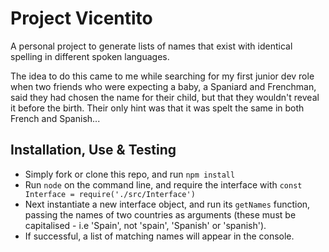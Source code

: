 # Project Vicentito

A personal project to generate lists of names that exist with identical spelling in different spoken languages. 

The idea to do this came to me while searching for my first junior dev role when two friends who were expecting a baby, a Spaniard and Frenchman, said they had chosen the name for their child, but that they wouldn't reveal it before the birth. Their only hint was that it was spelt the same in both French and Spanish...

Installation, Use & Testing
--------

* Simply fork or clone this repo, and run `npm install`
* Run `node` on the command line, and require the interface with `const Interface = require('./src/Interface')`
* Next instantiate a new interface object, and run its `getNames` function, passing the names of two countries as arguments (these must be capitalised - i.e 'Spain', not 'spain', 'Spanish' or 'spanish').
* If successful, a list of matching names will appear in the console.
